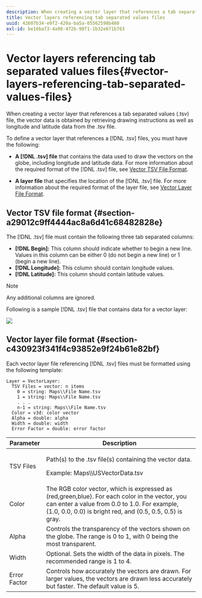 ```yaml
---
description: When creating a vector layer that references a tab separated values (.tsv) file, the vector data is obtained by retrieving drawing instructions as well as longitude and latitude data from the .tsv file.
title: Vector layers referencing tab separated values files
uuid: 42607b34-e9f2-420a-ba5a-05562598b480
exl-id: be16ba73-4a98-472b-98f1-1b32e671b763
---
```

# Vector layers referencing tab separated values files{#vector-layers-referencing-tab-separated-values-files}

When creating a vector layer that references a tab separated values (.tsv) file, the vector data is obtained by retrieving drawing instructions as well as longitude and latitude data from the .tsv file.

To define a vector layer that references a [!DNL .tsv] files, you must have the following:

* **A [!DNL .tsv] file** that contains the data used to draw the vectors on the globe, including longitude and latitude data. For more information about the required format of the [!DNL .tsv] file, see [Vector TSV File Format](../../../../home/c-geo-oview/c-wk-img-lyrs/c-wk-vctr-lyrs/c-tab-sep-val-files.md#section-a29012c9ff4444ac8a6d41c68482828e). 

* **A layer file** that specifies the location of the [!DNL .tsv] file. For more information about the required format of the layer file, see [Vector Layer File Format](../../../../home/c-geo-oview/c-wk-img-lyrs/c-wk-vctr-lyrs/c-tab-sep-val-files.md#section-c430923f341f4c93852e9f24b61e82bf).

## Vector TSV file format {#section-a29012c9ff4444ac8a6d41c68482828e}

The [!DNL .tsv] file must contain the following three tab separated columns:

* **[!DNL Begin]:** This column should indicate whether to begin a new line. Values in this column can be either 0 (do not begin a new line) or 1 (begin a new line). 
* **[!DNL Longitude]:** This column should contain longitude values. 
* **[!DNL Latitude]:** This column should contain latitude values.

>[!NOTE]
>
>Any additional columns are ignored.

Following is a sample [!DNL .tsv] file that contains data for a vector layer:

![](assets/tsv_vectorlayer.png)

## Vector layer file format {#section-c430923f341f4c93852e9f24b61e82bf}

Each vector layer file referencing [!DNL .tsv] files must be formatted using the following template:

```
Layer = VectorLayer:
  TSV Files = vector: n items
    0 = string: Maps\\File Name.tsv
    1 = string: Maps\\File Name.tsv
    . . .
    n-1 = string: Maps\\File Name.tsv
  Color = v3d: color vector
  Alpha = double: alpha
  Width = double: width
  Error Factor = double: error factor
```

<table id="table_152F73536AB9403AB43854B81D6A9A15"> 
 <thead> 
  <tr> 
   <th colname="col1" class="entry"> Parameter </th> 
   <th colname="col2" class="entry"> Description </th> 
  </tr> 
 </thead>
 <tbody> 
  <tr> 
   <td colname="col1"> TSV Files </td> 
   <td colname="col2"> <p>Path(s) to the <span class="filepath"> .tsv</span> file(s) containing the vector data. </p> <p>Example: <span class="filepath"> Maps\\USVectorData.tsv</span> </p> </td> 
  </tr> 
  <tr> 
   <td colname="col1"> Color </td> 
   <td colname="col2"> The RGB color vector, which is expressed as (red,green,blue). For each color in the vector, you can enter a value from 0.0 to 1.0. For example, (1.0, 0.0, 0.0) is bright red, and (0.5, 0.5, 0.5) is gray. </td> 
  </tr> 
  <tr> 
   <td colname="col1"> Alpha </td> 
   <td colname="col2"> Controls the transparency of the vectors shown on the globe. The range is 0 to 1, with 0 being the most transparent. </td> 
  </tr> 
  <tr> 
   <td colname="col1"> Width </td> 
   <td colname="col2"> Optional. Sets the width of the data in pixels. The recommended range is 1 to 4. </td> 
  </tr> 
  <tr> 
   <td colname="col1"> Error Factor </td> 
   <td colname="col2"> Controls how accurately the vectors are drawn. For larger values, the vectors are drawn less accurately but faster. The default value is 5. </td> 
  </tr> 
 </tbody> 
</table>
